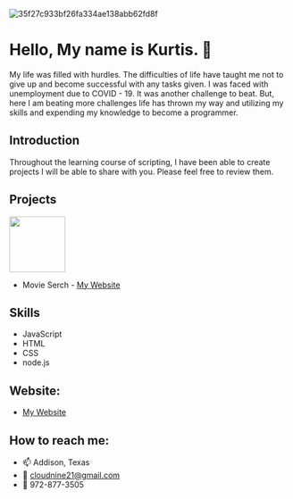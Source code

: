 ![35f27c933bf26fa334ae138abb62fd8f](https://user-images.githubusercontent.com/66793863/107866793-040c3700-6e3a-11eb-8609-e611aca8e571.gif)

# Hello, My name is Kurtis. 👋

  My life was filled with hurdles. The difficulties of life have taught me not to give up and become successful with any tasks given. I was faced with unemployment due to COVID - 19. It was another challenge to beat. But, here I am beating more challenges life has thrown my way and utilizing my skills and expending my knowledge to become a programmer.

## Introduction

  Throughout the learning course of scripting, I have been able to create projects I will be able to share with you. Please feel free to review them.

## Projects

<img src="https://user-images.githubusercontent.com/66793863/113430091-31d41d80-939f-11eb-8946-4cdebe7de3ef.JPG" width = "100" height = "100">

- Movie Serch - [My Website](https://kurtisjin.github.io/Movie-Application/)


## Skills

- JavaScript
- HTML
- CSS
- node.js

## Website:

- [My Website](https://kurtisjin.github.io/Portfolio/)

## How to reach me:

- 📫 Addison, Texas
- 📧 cloudnine21@gmail.com
- 📱 972-877-3505

